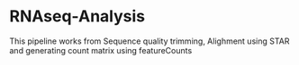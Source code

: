 # RNAseq-Analysis
This pipeline works from Sequence quality trimming, Alighment using STAR and generating count matrix using featureCounts
